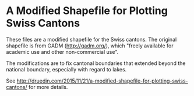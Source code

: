 # A Modified Shapefile for Plotting Swiss Cantons

These files are a modified shapefile for the Swiss cantons. The original shapefile is from GADM (<http://gadm.org/>), which "freely available for academic use and other non-commercial use".

The modifications are to fix cantonal boundaries that extended beyond the national boundary, especially with regard to lakes.

See <http://druedin.com/2015/11/21/a-modified-shapefile-for-plotting-swiss-cantons/> for more details.
